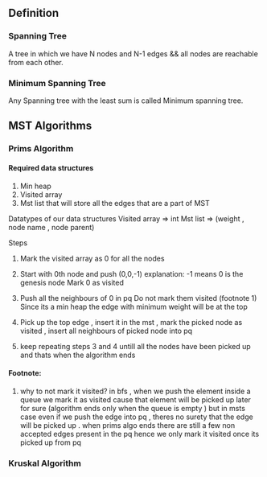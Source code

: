 ## Definition

### Spanning Tree

A tree in which we have N nodes and N-1 edges && all nodes are reachable from each other.

### Minimum Spanning Tree

Any Spanning tree with the least sum is called Minimum spanning tree.

## MST Algorithms

### Prims Algorithm

#### Required data structures

1. Min heap
2. Visited array
3. Mst list that will store all the edges that are a part of MST

Datatypes of our data structures
Visited array => int
Mst list => (weight , node name , node parent)

Steps

1. Mark the visited array as 0 for all the nodes

2. Start with 0th node and push
   (0,0,-1)
   explanation: -1 means 0 is the genesis node
   Mark 0 as visited

3. Push all the neighbours of 0 in pq Do not mark them visited (footnote 1)
   Since its a min heap the edge with minimum weight will be at the top

4. Pick up the top edge , insert it in the mst , mark the picked node as visited , insert all neighbours of picked node into pq

5. keep repeating steps 3 and 4 untill all the nodes have been picked up and thats when the algorithm ends

#### Footnote:

1. why to not mark it visited?
   in bfs , when we push the element inside a queue we mark it as visited cause that element will be picked up later for sure (algorithm ends only when the queue is empty )
   but in msts case even if we push the edge into pq , theres no surety that the edge will be picked up . when prims algo ends there are still a few non accepted edges present in the pq hence we only mark it visited once its picked up from pq

### Kruskal Algorithm
